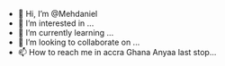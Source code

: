 - 👋 Hi, I’m @Mehdaniel
- 👀 I’m interested in ...
- 🌱 I’m currently learning ...
- 💞️ I’m looking to collaborate on ...
- 📫 How to reach me in accra Ghana Anyaa last stop...

<!---
Mehdaniel/Mehdaniel is a ✨ special ✨ repository because its `README.md` (this file) appears on your GitHub profile.
You can click the Preview link to take a look at your changes.
--->

